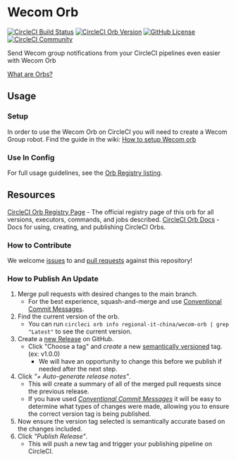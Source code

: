 # Wecom Orb
[![CircleCI Build Status](https://circleci.com/gh/Regional-IT-China/wecom-orb.svg?style=shield "CircleCI Build Status")](https://circleci.com/gh/Regional-IT-China/wecom-orb) [![CircleCI Orb Version](https://badges.circleci.com/orbs/regional-it-china/wecom.svg)](https://circleci.com/developer/orbs/orb/regional-it-china/wecom) [![GitHub License](https://img.shields.io/badge/license-MIT-lightgrey.svg)](https://raw.githubusercontent.com/Regional-IT-China/wecom-orb/main/LICENSE) [![CircleCI Community](https://img.shields.io/badge/community-CircleCI%20Discuss-343434.svg)](https://discuss.circleci.com/c/ecosystem/orbs)

Send Wecom group notifications from your CircleCI pipelines even easier with Wecom Orb

[What are Orbs?](https://circleci.com/orbs/)

## Usage

### Setup
In order to use the Wecom Orb on CircleCI you will need to create a Wecom Group robot. Find the guide in the wiki: [How to setup Wecom orb](https://github.com/Regional-IT-China/wecom-orb/wiki/Setup)

### Use In Config
For full usage guidelines, see the [Orb Registry listing](https://circleci.com/developer/orbs/orb/regional-it-china/wecom).

## Resources
[CircleCI Orb Registry Page](https://circleci.com/developer/orbs/orb/regional-it-china/wecom) - The official registry page of this orb for all versions, executors, commands, and jobs described.
[CircleCI Orb Docs](https://circleci.com/docs/orb-intro/#section=configuration) - Docs for using, creating, and publishing CircleCI Orbs.

### How to Contribute
We welcome [issues](https://github.com/Regional-IT-China/wecom-orb/issues) to and [pull requests](https://github.com/Regional-IT-China/wecom-orb/pulls) against this repository!

### How to Publish An Update
1. Merge pull requests with desired changes to the main branch.
    - For the best experience, squash-and-merge and use [Conventional Commit Messages](https://conventionalcommits.org/).
2. Find the current version of the orb.
    - You can run `circleci orb info regional-it-china/wecom-orb | grep "Latest"` to see the current version.
3. Create a [new Release](https://github.com/Regional-IT-China/wecom-orb/releases/new) on GitHub.
    - Click "Choose a tag" and _create_ a new [semantically versioned](http://semver.org/) tag. (ex: v1.0.0)
      - We will have an opportunity to change this before we publish if needed after the next step.
4.  Click _"+ Auto-generate release notes"_.
    - This will create a summary of all of the merged pull requests since the previous release.
    - If you have used _[Conventional Commit Messages](https://conventionalcommits.org/)_ it will be easy to determine what types of changes were made, allowing you to ensure the correct version tag is being published.
5. Now ensure the version tag selected is semantically accurate based on the changes included.
6. Click _"Publish Release"_.
    - This will push a new tag and trigger your publishing pipeline on CircleCI.
